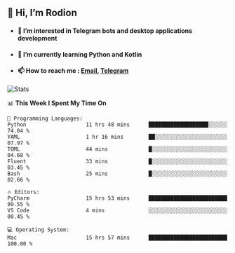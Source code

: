 ## 👋 Hi, I’m Rodion
- #### 👀 I’m interested in Telegram bots and desktop applications development
- #### 🌱 I’m currently learning Python and Kotlin
- #### 📫 How to reach me : [Email](mailto:me@lavn.ml), [Telegram](https://t.me/rodion_gudz)

![Stats](https://github-readme-stats.vercel.app/api?username=rodion-gudz&show_icons=true&theme=github_dark&hide_border=true&hide=issues&count_private=true&layout=compact)


<!--START_SECTION:waka-->
📊 **This Week I Spent My Time On** 

```text
💬 Programming Languages: 
Python                   11 hrs 48 mins      ███████████████████░░░░░░   74.04 % 
YAML                     1 hr 16 mins        ██░░░░░░░░░░░░░░░░░░░░░░░   07.97 % 
TOML                     44 mins             █░░░░░░░░░░░░░░░░░░░░░░░░   04.68 % 
Fluent                   33 mins             █░░░░░░░░░░░░░░░░░░░░░░░░   03.45 % 
Bash                     25 mins             █░░░░░░░░░░░░░░░░░░░░░░░░   02.66 % 

🔥 Editors: 
PyCharm                  15 hrs 53 mins      █████████████████████████   99.55 % 
VS Code                  4 mins              ░░░░░░░░░░░░░░░░░░░░░░░░░   00.45 % 

💻 Operating System: 
Mac                      15 hrs 57 mins      █████████████████████████   100.00 % 
```


<!--END_SECTION:waka-->
